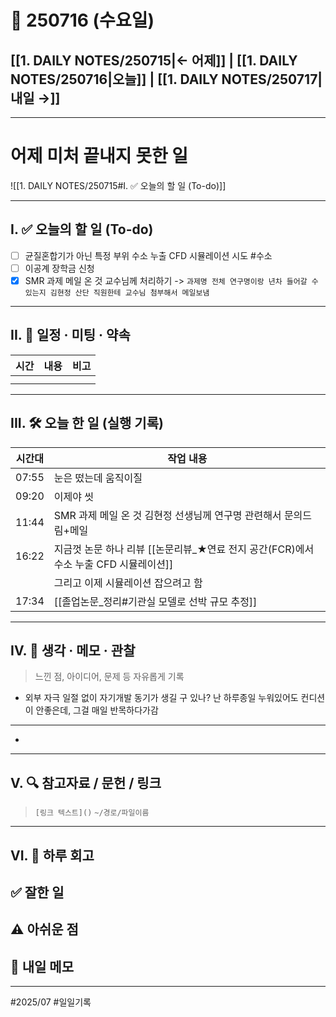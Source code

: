 # 📅 250716 (수요일)

## [[1. DAILY NOTES/250715|← 어제]] | [[1. DAILY NOTES/250716|오늘]] | [[1. DAILY NOTES/250717|내일 →]]
---
# 어제 미처 끝내지 못한 일 

![[1. DAILY NOTES/250715#I. ✅ 오늘의 할 일 (To-do)]]

---

## I. ✅ 오늘의 할 일 (To-do)
- [ ] 균질혼합기가 아닌 특정 부위 수소 누출 CFD 시뮬레이션 시도 #수소 
- [ ] 이공계 장학금 신청
- [x] SMR 과제 메일 온 것 교수님께 처리하기 -> `과제명 전체 연구명이랑 년차 들어갈 수 있는지 김현정 산단 직원한테 교수님 첨부해서 메일보냄`

---

## II. 📌 일정 · 미팅 · 약속

| 시간  | 내용  | 비고  |
| --- | --- | --- |
|     |     |     |
|     |     |     |

---

## III. 🛠️ 오늘 한 일 (실행 기록)

| 시간대   | 작업 내용                                                  |
| ----- | ------------------------------------------------------ |
| 07:55 | 눈은 떴는데 움직이질                                            |
| 09:20 | 이제야 씻                                                  |
| 11:44 | SMR 과제 메일 온 것 김현정 선생님께 연구명 관련해서 문의드림+메일                |
| 16:22 | 지금껏 논문 하나 리뷰 [[논문리뷰_★연료 전지 공간(FCR)에서 수소 누출 CFD 시뮬레이션]] |
|       | 그리고 이제 시뮬레이션 잡으려고 함                                    |
| 17:34 | [[졸업논문_정리#기관실 모델로 선박 규모 추정]]                           |

---

## IV. 🧠 생각 · 메모 · 관찰

> 느낀 점, 아이디어, 문제 등 자유롭게 기록  

- 외부 자극 일절 없이 자기개발 동기가 생길 구 있나? 난 하루종일 누워있어도 컨디션이 안좋은데, 그걸 매일 반목하다가감


---
- 

---

## V. 🔍 참고자료 / 문헌 / 링크
> `[링크 텍스트]()`
> `~/경로/파일이름`



---

## VI. 🧾 하루 회고

**✅ 잘한 일**  
- 

**⚠️ 아쉬운 점**  
- 

**📝 내일 메모**  
- 

---

#2025/07 #일일기록
